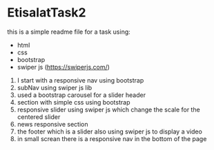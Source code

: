 # EtisalatTask2

this is a simple readme file for a task using:
 * html
 * css
 * bootstrap
 * swiper js (https://swiperjs.com/)
 
 1. I start with a responsive nav using bootstrap 
 2. subNav using swiper js lib 
 3. used a bootstrap carousel for a slider header
 4. section with simple css using bootstrap
 5. responsive slider using swiper js which change the scale for the centered slider
 6. news responsive section 
 7. the footer which is a slider also using swiper js to display a video 
 8. in small screan there is a responsive nav in the bottom of the page 
